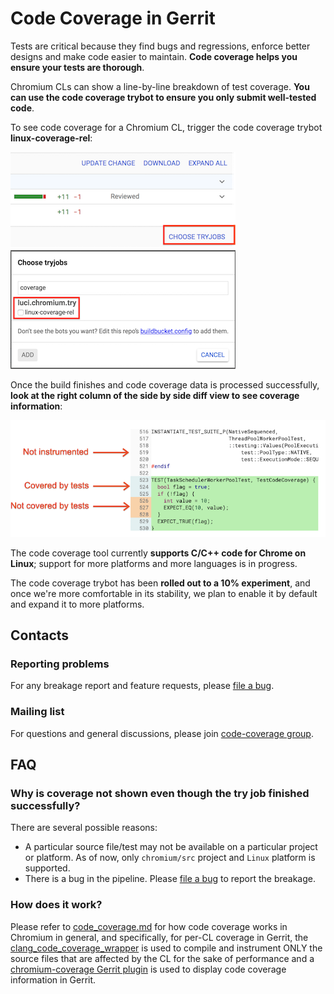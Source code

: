 # Code Coverage in Gerrit

Tests are critical because they find bugs and regressions, enforce better
designs and make code easier to maintain. **Code coverage helps you ensure your
tests are thorough**.

Chromium CLs can show a line-by-line breakdown of test coverage. **You can use
the code coverage trybot to ensure you only submit well-tested code**.

To see code coverage for a Chromium CL, trigger the code coverage trybot
**linux-coverage-rel**:

![choose_tryjobs] ![linux_coverage_rel]

Once the build finishes and code coverage data is processed successfully, **look
at the right column of the side by side diff view to see coverage information**:

![code_coverage_annotations]

The code coverage tool currently **supports C/C++ code for Chrome on Linux**;
support for more platforms and more languages is in progress.

The code coverage trybot has been **rolled out to a 10% experiment**, and once
we're more comfortable in its stability, we plan to enable it by default and
expand it to more platforms.

## Contacts

### Reporting problems
For any breakage report and feature requests, please [file a bug].

### Mailing list
For questions and general discussions, please join [code-coverage group].

## FAQ
### Why is coverage not shown even though the try job finished successfully?

There are several possible reasons:
* A particular source file/test may not be available on a particular project or
platform. As of now, only `chromium/src` project and `Linux` platform is
supported.
* There is a bug in the pipeline. Please [file a bug] to report the breakage.

### How does it work?

Please refer to [code_coverage.md] for how code coverage works in Chromium in
general, and specifically, for per-CL coverage in Gerrit, the
[clang_code_coverage_wrapper] is used to compile and instrument ONLY the source
files that are affected by the CL for the sake of performance and a
[chromium-coverage Gerrit plugin] is used to display code coverage information
in Gerrit.


[choose_tryjobs]: images/code_coverage_choose_tryjobs.png
[linux_coverage_rel]: images/code_coverage_linux_coverage_rel.png
[code_coverage_annotations]: images/code_coverage_annotations.png
[file a bug]: https://bugs.chromium.org/p/chromium/issues/entry?components=Tools%3ECodeCoverage
[code-coverage group]: https://groups.google.com/a/chromium.org/forum/#!forum/code-coverage
[code_coverage.md]: code_coverage.md
[clang_code_coverage_wrapper]: clang_code_coverage_wrapper.md
[chromium-coverage Gerrit plugin]: https://chromium.googlesource.com/infra/gerrit-plugins/code-coverage/
